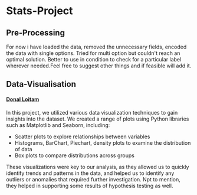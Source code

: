 # Stats-Project

## Pre-Processing 
For now i have loaded the data, removed the unnecessary fields, encoded the data with single options. Tried for multi option but couldn't reach an optimal solution. Better to use in condition to check for a particular label wherever needed.Feel free to suggest other things and if feasible will add it.


## Data-Visualisation 
#### [Donal Loitam](https://github.com/Donal-08)
In this project, we utilized various data visualization techniques to gain insights into the dataset. We created a range of plots using Python libraries such as Matplotlib and Seaborn, including:

- Scatter plots to explore relationships between variables
- Histograms, BarChart, Piechart, density plots to examine the distribution of data
- Box plots to compare distributions across groups

These visualizations were key to our analysis, as they allowed us to quickly identify trends and patterns in the data, and helped us to identify any outliers or anomalies that required further investigation. Npt to mention, they helped in supporting some results of hypothesis testing as well.


